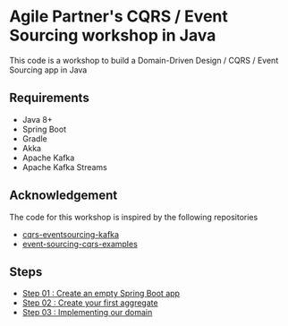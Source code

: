 # Agile Partner's CQRS / Event Sourcing workshop in Java

This code is a workshop to build a Domain-Driven Design / CQRS / Event Sourcing app in Java

## Requirements

* Java 8+
* Spring Boot
* Gradle
* Akka
* Apache Kafka
* Apache Kafka Streams

## Acknowledgement

The code for this workshop is inspired by the following repositories

* [cqrs-eventsourcing-kafka](https://github.com/vgoldin/cqrs-eventsourcing-kafka)
* [event-sourcing-cqrs-examples](https://github.com/andreschaffer/event-sourcing-cqrs-examples)

## Steps

* [Step 01 : Create an empty Spring Boot app](/Step01/Step01.md)
* [Step 02 : Create your first aggregate](/Step02/Step02.md)
* [Step 03 : Implementing our domain](/Step03/Step03.md)